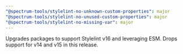 ```yaml
---
"@spectrum-tools/stylelint-no-unknown-custom-properties": major
"@spectrum-tools/stylelint-no-unused-custom-properties": major
"@spectrum-tools/stylelint-no-missing-var": major
---
```


Upgrades packages to support Stylelint v16 and leveraging ESM. Drops support for v14 and v15 in this release.
